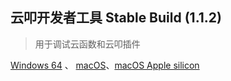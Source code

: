 ## 云叩开发者工具 Stable Build (1.1.2)
> 用于调试云函数和云叩插件

[Windows 64](https://cloudcode-devtool-release.oss-cn-hangzhou.aliyuncs.com/cloudcode-devtool-latest.exe) 、 [macOS](https://cloudcode-devtool-release.oss-cn-hangzhou.aliyuncs.com/cloudcode-devtool-latest.dmg)、[macOS Apple silicon](https://cloudcode-devtool-release.oss-cn-hangzhou.aliyuncs.com/cloudcode-devtool-latest-arm64.dmg)

